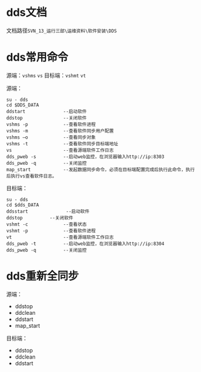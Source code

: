 
# dds文档

文档路径`SVN_13_运行三部\运维资料\软件安装\DDS`

# dds常用命令

源端：`vshms` `vs`
目标端：`vshmt` `vt`


源端：
```
su - dds
cd $DDS_DATA
ddstart              --启动软件
ddstop               --关闭软件
vshms -p             --查看软件进程
vshms -m             --查看软件同步用户配置
vshms –o             --查看同步对象
vshms -t             --查看软件同步目标端地址
vs                   --查看源端软件工作日志
dds_pweb -s          --启动web监控，在浏览器输入http://ip:8303
dds_pweb -q          --关闭监控
map_start            --发起数据同步命令，必须在目标端配置完成后执行此命令，执行后执行vs查看软件日志。
```

目标端：
```
su - dds
cd $dds_DATA
ddsstart              --启动软件
ddstop          --关闭软件
vshmt -c             --查看状态
vshmt -p             --查看软件进程
vt                   --查看源端软件工作日志
dds_pweb -t          --启动web监控，在浏览器输入http://ip:8304
dds_pweb -q          --关闭监控
```

# dds重新全同步

源端：
* ddstop
* ddclean
* ddstart
* map_start

目标端：
* ddstop
* ddclean
* ddstart
